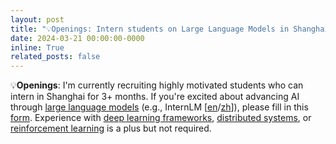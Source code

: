 ```yaml
---
layout: post
title: "💡Openings: Intern students on Large Language Models in Shanghai AI Laboratory."
date: 2024-03-21 00:00:00-0000
inline: True
related_posts: false
---
```


💡**Openings**: I'm currently recruiting highly motivated students who can intern in Shanghai for 3+ months.  If you're excited about advancing AI through <u>large language models</u> (e.g., InternLM [[en](https://www.shine.cn/news/metro/2307085932/)/[zh](https://www.shlab.org.cn/news/5443847)]), please fill in this [form](https://forms.office.com/Pages/ResponsePage.aspx?id=UkEdbNA5ykSI2bjW3coHCCInRX1CDbtBh-HflA1h_pRUNjZGTzlPWEc0NkIzWkFZMjZIT0g2VVA1OC4u).  Experience with <u>deep learning frameworks</u>, <u>distributed systems</u>, or <u>reinforcement learning</u> is a plus but not required.

